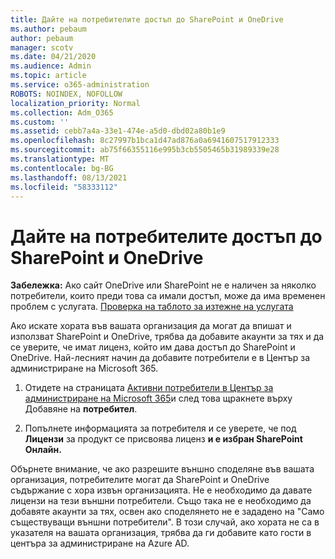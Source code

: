 ```yaml
---
title: Дайте на потребителите достъп до SharePoint и OneDrive
ms.author: pebaum
author: pebaum
manager: scotv
ms.date: 04/21/2020
ms.audience: Admin
ms.topic: article
ms.service: o365-administration
ROBOTS: NOINDEX, NOFOLLOW
localization_priority: Normal
ms.collection: Adm_O365
ms.custom: ''
ms.assetid: cebb7a4a-33e1-474e-a5d0-dbd02a80b1e9
ms.openlocfilehash: 8c27997b1bca1d47ad876a0a6941607517912333
ms.sourcegitcommit: ab75f66355116e995b3cb5505465b31989339e28
ms.translationtype: MT
ms.contentlocale: bg-BG
ms.lasthandoff: 08/13/2021
ms.locfileid: "58333112"
---
```

# <a name="give-users-access-to-sharepoint-and-onedrive"></a>Дайте на потребителите достъп до SharePoint и OneDrive

**Забележка:** Ако сайт OneDrive или SharePoint не е наличен за няколко потребители, които преди това са имали достъп, може да има временен проблем с услугата. [Проверка на таблото за изтежне на услугата](https://portal.office.com/adminportal/home#/servicehealth)
  
Ако искате хората във вашата организация да могат да впишат и използват SharePoint и OneDrive, трябва да добавите акаунти за тях и да се уверите, че имат лиценз, който им дава достъп до SharePoint и OneDrive. Най-лесният начин да добавите потребители е в Център за администриране на Microsoft 365.
  
1. Отидете на страницата [Активни потребители в Център за администриране на Microsoft 365](https://portal.office.com/adminportal/home#/users)и след това щракнете върху Добавяне на **потребител**.
    
2. Попълнете информацията за потребителя и се уверете, че под **Лицензи** за продукт се присвоява лиценз **и е избран SharePoint Онлайн.** 
    
Обърнете внимание, че ако разрешите външно споделяне във вашата организация, потребителите могат да SharePoint и OneDrive съдържание с хора извън организацията. Не е необходимо да давате лицензи на тези външни потребители. Също така не е необходимо да добавяте акаунти за тях, освен ако споделянето не е зададено на "Само съществуващи външни потребители". В този случай, ако хората не са в указателя на вашата организация, трябва да ги добавите като гости в центъра за администриране на Azure AD.
  

